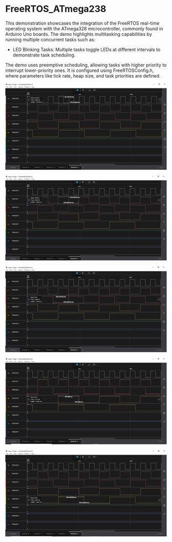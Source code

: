 # FreeRTOS_ATmega238
This demonstration showcases the integration of the FreeRTOS real-time operating system with the ATmega328 microcontroller, 
commonly found in Arduino Uno boards. The demo highlights multitasking capabilities by running multiple concurrent tasks such as:

* LED Blinking Tasks: Multiple tasks toggle LEDs at different intervals to demonstrate task scheduling.

The demo uses preemptive scheduling, allowing tasks with higher priority to interrupt lower-priority ones. 
It is configured using FreeRTOSConfig.h, where parameters like tick rate, heap size, and task priorities are defined.

![image](https://github.com/pcprusti/FreeRTOS_ATmega238/blob/main/vLED1FlashTask_Period.png)

![image](https://github.com/pcprusti/FreeRTOS_ATmega238/blob/main/vLED2FlashTask_Period.png)

![image](https://github.com/pcprusti/FreeRTOS_ATmega238/blob/main/vLED3FlashTask_Period.png)

![image](https://github.com/pcprusti/FreeRTOS_ATmega238/blob/main/vLED4FlashTask_Period.png)

![image](https://github.com/pcprusti/FreeRTOS_ATmega238/blob/main/vLED5FlashTask_Period.png)
